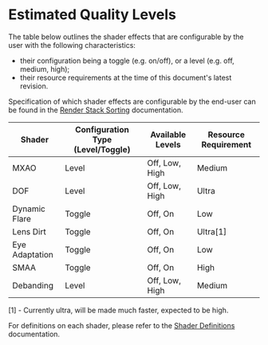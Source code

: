# Estimated Quality Levels

The table below outlines the shader effects that are configurable by the user with the following characteristics:

- their configuration being a toggle (e.g. on/off), or a level (e.g. off, medium, high);
- their resource requirements at the time of this document's latest revision.

Specification of which shader effects are configurable by the end-user can be found in the
[Render Stack Sorting](stack-sort.md) documentation.

| Shader         | Configuration Type (Level/Toggle) | Available Levels | Resource Requirement |
| -------------- | --------------------------------- | ---------------- | -------------------- |
| MXAO           | Level                             | Off, Low, High   | Medium               |
| DOF            | Level                             | Off, Low, High   | Ultra                |
| Dynamic Flare  | Toggle                            | Off, On          | Low                  |
| Lens Dirt      | Toggle                            | Off, On          | Ultra[1]             |
| Eye Adaptation | Toggle                            | Off, On          | Low                  |
| SMAA           | Toggle                            | Off, On          | High                 |
| Debanding      | Level                             | Off, Low, High   | Medium               |

[1] - Currently ultra, will be made much faster, expected to be high.

For definitions on each shader, please refer to the [Shader Definitions](shader-definitions.md) documentation.